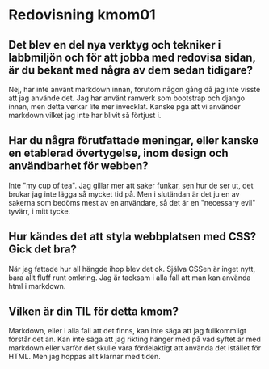 ---
---
Redovisning kmom01
=========================



<h2>    Det blev en del nya verktyg och tekniker i labbmiljön och för att jobba med redovisa sidan, är du bekant med några av dem sedan tidigare?</h2>
<p>Nej, har inte använt markdown innan, förutom någon gång  då jag inte visste att jag använde det. Jag har använt ramverk som bootstrap och django innan, men detta verkar lite mer invecklat. Kanske pga att vi använder markdown vilket jag inte har blivit så förtjust i. </p>


  <h2>  Har du några förutfattade meningar, eller kanske en etablerad övertygelse, inom design och användbarhet för webben?</h2>
<p> Inte "my cup of tea". Jag gillar mer att saker funkar, sen hur de ser ut, det brukar jag inte lägga så mycket tid på. Men i slutändan är det ju en av sakerna som bedöms mest av en användare, så det är en "necessary evil" tyvärr, i mitt tycke. </p>

<h2> Hur kändes det att styla webbplatsen med CSS? Gick det bra? </h2>
<p>När jag fattade hur all hängde ihop blev det ok. Själva CSSen är inget nytt, bara allt fluff runt omkring. Jag är tacksam i alla fall att man kan använda html i markdown.

<h2>    Vilken är din TIL för detta kmom?</h2>
<p> Markdown, eller i alla fall att det finns, kan inte säga att jag fullkommligt förstår det än. Kan inte säga att jag rikting hänger med på vad syftet är med markdown eller varför det skulle vara fördelaktigt att använda det istället för HTML. Men jag hoppas allt klarnar med tiden.</p>
